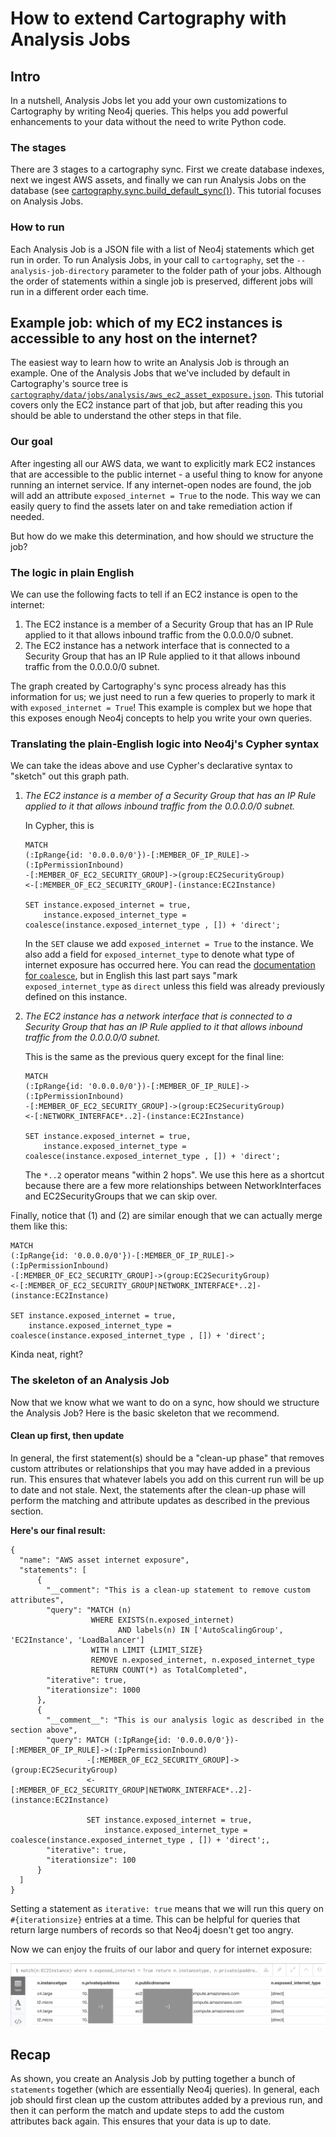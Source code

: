 # How to extend Cartography with Analysis Jobs

## Intro
In a nutshell, Analysis Jobs let you add your own customizations to Cartography by writing Neo4j queries.  This helps you add powerful enhancements to your data without the need to write Python code.

### The stages
There are 3 stages to a cartography sync.  First we create database indexes, next we ingest AWS assets, and finally we can run Analysis Jobs on the database (see [cartography.sync.build\_default\_sync()](https://github.com/lyft/cartography/blob/master/cartography/sync.py)).  This tutorial focuses on Analysis Jobs.

### How to run
Each Analysis Job is a JSON file with a list of Neo4j statements which get run in order.  To run Analysis Jobs, in your call to `cartography`, set the `--analysis-job-directory` parameter to the folder path of your jobs.  Although the order of statements within a single job is preserved, different jobs will run in a different order each time.


## Example job: which of my EC2 instances is accessible to any host on the internet?
The easiest way to learn how to write an Analysis Job is through an example.  One of the Analysis Jobs that we've included by default in Cartography's source tree is [`cartography/data/jobs/analysis/aws_ec2_asset_exposure.json`](https://github.com/lyft/cartography/blob/master/cartography/data/jobs/analysis/aws_ec2_asset_exposure.json).  This tutorial covers only the EC2 instance part of that job, but after reading this you should be able to understand the other steps in that file.

### Our goal
After ingesting all our AWS data, we want to explicitly mark EC2 instances that are accessible to the public internet - a useful thing to know for anyone running an internet service.  If any internet-open nodes are found, the job will add an attribute `exposed_internet = True` to the node.  This way we can easily query to find the assets later on and take remediation action if needed.

But how do we make this determination, and how should we structure the job?


### The logic in plain English
We can use the following facts to tell if an EC2 instance is open to the internet:

1. The EC2 instance is a member of a Security Group that has an IP Rule applied to it that allows inbound traffic from the 0.0.0.0/0 subnet.
2. The EC2 instance has a network interface that is connected to a Security Group that has an IP Rule applied to it that allows inbound traffic from the 0.0.0.0/0 subnet.

The graph created by Cartography's sync process already has this information for us; we just need to run a few queries to properly to mark it with `exposed_internet = True`!  This example is complex but we hope that this exposes enough Neo4j concepts to help you write your own queries.


### Translating the plain-English logic into Neo4j's Cypher syntax
We can take the ideas above and use Cypher's declarative syntax to "sketch" out this graph path.

1. _The EC2 instance is a member of a Security Group that has an IP Rule applied to it that allows inbound traffic from the 0.0.0.0/0 subnet._

    In Cypher, this is 

    ```
    MATCH 
    (:IpRange{id: '0.0.0.0/0'})-[:MEMBER_OF_IP_RULE]->(:IpPermissionInbound)
    -[:MEMBER_OF_EC2_SECURITY_GROUP]->(group:EC2SecurityGroup)
    <-[:MEMBER_OF_EC2_SECURITY_GROUP]-(instance:EC2Instance)
    
    SET instance.exposed_internet = true, 
        instance.exposed_internet_type = coalesce(instance.exposed_internet_type , []) + 'direct';
    ```
    In the `SET` clause we add `exposed_internet = True` to the instance.  We also add a field for `exposed_internet_type` to denote what type of internet exposure has occurred here.  You can read the [documentation for `coalesce`](https://neo4j.com/docs/cypher-manual/current/functions/scalar/#functions-coalesce), but in English this last part says "mark `exposed_internet_type` as `direct` unless this field was already previously defined on this instance.
    

2. _The EC2 instance has a network interface that is connected to a Security Group that has an IP Rule applied to it that allows inbound traffic from the 0.0.0.0/0 subnet._

    This is the same as the previous query except for the final line:

    ```
    MATCH 
    (:IpRange{id: '0.0.0.0/0'})-[:MEMBER_OF_IP_RULE]->(:IpPermissionInbound)
    -[:MEMBER_OF_EC2_SECURITY_GROUP]->(group:EC2SecurityGroup)
    <-[:NETWORK_INTERFACE*..2]-(instance:EC2Instance)

    SET instance.exposed_internet = true, 
        instance.exposed_internet_type = coalesce(instance.exposed_internet_type , []) + 'direct';
    ```
    
    The `*..2` operator means "within 2 hops".  We use this here as a shortcut because there are a few more relationships between NetworkInterfaces and EC2SecurityGroups that we can skip over.
    
Finally, notice that (1) and (2) are similar enough that we can actually merge them like this:
    
```
MATCH 
(:IpRange{id: '0.0.0.0/0'})-[:MEMBER_OF_IP_RULE]->(:IpPermissionInbound)
-[:MEMBER_OF_EC2_SECURITY_GROUP]->(group:EC2SecurityGroup)
<-[:MEMBER_OF_EC2_SECURITY_GROUP|NETWORK_INTERFACE*..2]-(instance:EC2Instance)

SET instance.exposed_internet = true, 
    instance.exposed_internet_type = coalesce(instance.exposed_internet_type , []) + 'direct';
```
    
Kinda neat, right?

    
### The skeleton of an Analysis Job
Now that we know what we want to do on a sync, how should we structure the Analysis Job?  Here is the basic skeleton that we recommend.  

#### Clean up first, then update
In general, the first statement(s) should be a "clean-up phase" that removes custom attributes or relationships that you may have added in a previous run.  This ensures that whatever labels you add on this current run will be up to date and not stale.  Next, the statements after the clean-up phase will perform the  matching and attribute updates as described in the previous section.

**Here's our final result:**

```
{
  "name": "AWS asset internet exposure",
  "statements": [
      {
        "__comment": "This is a clean-up statement to remove custom attributes",
        "query": "MATCH (n) 
                  WHERE EXISTS(n.exposed_internet) 
                        AND labels(n) IN ['AutoScalingGroup', 'EC2Instance', 'LoadBalancer'] 
                  WITH n LIMIT {LIMIT_SIZE} 
                  REMOVE n.exposed_internet, n.exposed_internet_type 
                  RETURN COUNT(*) as TotalCompleted",
        "iterative": true,
        "iterationsize": 1000
      },
      {
        "__comment__": "This is our analysis logic as described in the section above",
        "query": MATCH (:IpRange{id: '0.0.0.0/0'})-[:MEMBER_OF_IP_RULE]->(:IpPermissionInbound)
                 -[:MEMBER_OF_EC2_SECURITY_GROUP]->(group:EC2SecurityGroup)
                 <-[:MEMBER_OF_EC2_SECURITY_GROUP|NETWORK_INTERFACE*..2]-(instance:EC2Instance)

                 SET instance.exposed_internet = true, 
                     instance.exposed_internet_type = coalesce(instance.exposed_internet_type , []) + 'direct';,
        "iterative": true,
        "iterationsize": 100
      }
  ]  
}
```

Setting a statement as `iterative: true` means that we will run this query on `#{iterationsize}` entries at a time.  This can be helpful for queries that return large numbers of records so that Neo4j doesn't get too angry.

Now we can enjoy the fruits of our labor and query for internet exposure:

![internet-exposure-query](images/exposed-internet.png)

## Recap
As shown, you create an Analysis Job by putting together a bunch of `statements` together (which are essentially Neo4j queries).  In general, each job should first clean up the custom attributes added by a previous run, and then it can perform the match and update steps to add the custom attributes back again.  This ensures that your data is up to date.